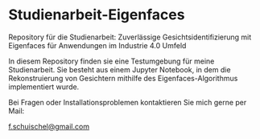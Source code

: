# Studienarbeit-Eigenfaces
Repository für die Studienarbeit: Zuverlässige Gesichtsidentifizierung mit Eigenfaces für Anwendungen im Industrie 4.0 Umfeld


In diesem Repository finden sie eine Testumgebung für meine Studienarbeit. Sie besteht aus einem Jupyter Notebook, in dem die Rekonstruierung von Gesichtern mithilfe des Eigenfaces-Algorithmus implementiert wurde.  

Bei Fragen oder Installationsproblemen kontaktieren Sie mich gerne per Mail:

f.schuischel@gmail.com

